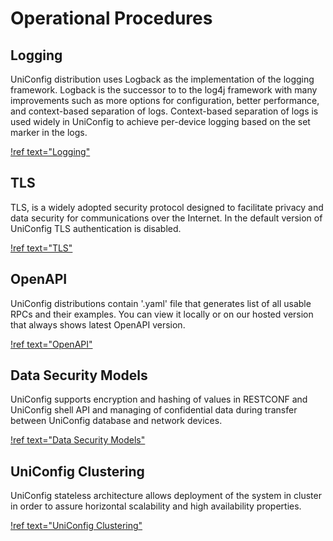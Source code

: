 # Operational Procedures

## Logging

UniConfig distribution uses Logback as the implementation of the logging
framework. Logback is the successor to to the log4j framework with many
improvements such as more options for configuration, better performance,
and context-based separation of logs. Context-based separation of logs
is used widely in UniConfig to achieve per-device logging based on the
set marker in the logs.

[!ref text="Logging"](../operational-procedures/logging)

## TLS

TLS, is a widely adopted security protocol designed to facilitate
privacy and data security for communications over the Internet. In the
default version of UniConfig TLS authentication is disabled.

[!ref text="TLS"](../operational-procedures/tls)

## OpenAPI

UniConfig distributions contain '.yaml' file that generates list of all
usable RPCs and their examples. You can view it locally or on our hosted version that always shows
latest OpenAPI version.

[!ref text="OpenAPI"](../operational-procedures/openapi)

## Data Security Models

UniConfig supports encryption and hashing of values in RESTCONF and
UniConfig shell API and managing of confidential data during transfer
between UniConfig database and network devices.

[!ref text="Data Security Models"](../operational-procedures/data-security-models)

## UniConfig Clustering

UniConfig stateless architecture allows deployment of the system in cluster in order to assure
horizontal scalability and high availability properties.

[!ref text="UniConfig Clustering"](../operational-procedures/uniconfig-clustering)